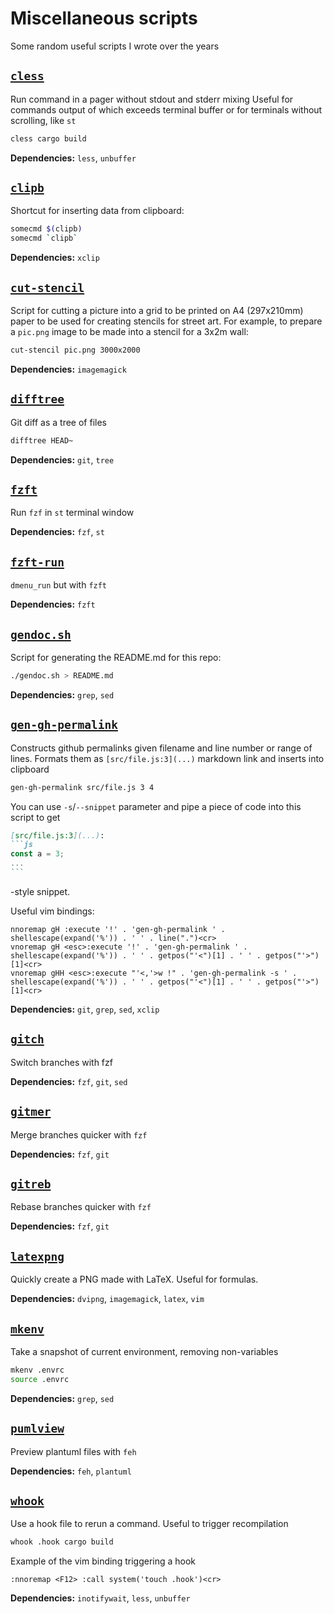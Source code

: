 # Miscellaneous scripts
Some random useful scripts I wrote over the years

## [`cless`](./cless)
Run command in a pager without stdout and stderr mixing
Useful for commands output of which exceeds terminal buffer
or for terminals without scrolling, like `st`
```sh
cless cargo build
```

**Dependencies:** `less`, `unbuffer`

## [`clipb`](./clipb)
Shortcut for inserting data from clipboard:
```sh
somecmd $(clipb)
somecmd `clipb`
```

**Dependencies:** `xclip`

## [`cut-stencil`](./cut-stencil)
Script for cutting a picture into a grid to be printed on A4 (297x210mm) paper to be used for creating stencils for street art.
For example, to prepare a `pic.png` image to be made into a stencil for a 3x2m wall:
```sh
cut-stencil pic.png 3000x2000
```

**Dependencies:** `imagemagick`

## [`difftree`](./difftree)
Git diff as a tree of files
```sh
difftree HEAD~
```

**Dependencies:** `git`, `tree`

## [`fzft`](./fzft)
Run `fzf` in `st` terminal window

**Dependencies:** `fzf`, `st`

## [`fzft-run`](./fzft-run)
`dmenu_run` but with `fzft`

**Dependencies:** `fzft`

## [`gendoc.sh`](./gendoc.sh)
Script for generating the README.md for this repo:
```sh
./gendoc.sh > README.md
```

**Dependencies:** `grep`, `sed`

## [`gen-gh-permalink`](./gen-gh-permalink)
Constructs github permalinks given filename and line number or range of lines.
Formats them as `[src/file.js:3](...)` markdown link and inserts into clipboard
```sh
gen-gh-permalink src/file.js 3 4
```

You can use `-s`/`--snippet` parameter and pipe a piece of code into this script to get
````markdown
[src/file.js:3](...):
```js
const a = 3;
...
```
````
-style snippet.

Useful vim bindings:
```vim
nnoremap gH :execute '!' . 'gen-gh-permalink ' . shellescape(expand('%')) . ' ' . line(".")<cr>
vnoremap gH <esc>:execute '!' . 'gen-gh-permalink ' . shellescape(expand('%')) . ' ' . getpos("'<")[1] . ' ' . getpos("'>")[1]<cr>
vnoremap gHH <esc>:execute "'<,'>w !" . 'gen-gh-permalink -s ' . shellescape(expand('%')) . ' ' . getpos("'<")[1] . ' ' . getpos("'>")[1]<cr>
```


**Dependencies:** `git`, `grep`, `sed`, `xclip`

## [`gitch`](./gitch)
Switch branches with fzf

**Dependencies:** `fzf`, `git`, `sed`

## [`gitmer`](./gitmer)
Merge branches quicker with `fzf`

**Dependencies:** `fzf`, `git`

## [`gitreb`](./gitreb)
Rebase branches quicker with `fzf`

**Dependencies:** `fzf`, `git`

## [`latexpng`](./latexpng)
Quickly create a PNG made with LaTeX. Useful for formulas.

**Dependencies:** `dvipng`, `imagemagick`, `latex`, `vim`

## [`mkenv`](./mkenv)
Take a snapshot of current environment, removing non-variables
```sh
mkenv .envrc
source .envrc
```

**Dependencies:** `grep`, `sed`

## [`pumlview`](./pumlview)
Preview plantuml files with `feh`

**Dependencies:** `feh`, `plantuml`

## [`whook`](./whook)
Use a hook file to rerun a command. Useful to trigger recompilation
```sh
whook .hook cargo build
```

Example of the vim binding triggering a hook
```vim
:nnoremap <F12> :call system('touch .hook')<cr>
```

**Dependencies:** `inotifywait`, `less`, `unbuffer`
